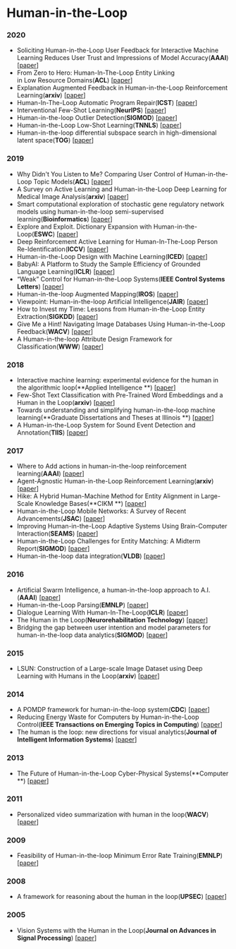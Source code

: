 # Human-in-the-Loop


### 2020

- <a name=""></a> Soliciting Human-in-the-Loop User Feedback for Interactive Machine Learning Reduces User Trust and Impressions of Model Accuracy(**AAAI**) [[paper](https://www.aaai.org/ojs/index.php/HCOMP/article/view/7464)]
- <a name=""></a> From Zero to Hero: Human-In-The-Loop Entity Linking in Low Resource Domains(**ACL**) [[paper](https://www.aclweb.org/anthology/2020.acl-main.624/)]
- <a name=""></a> Explanation Augmented Feedback in Human-in-the-Loop Reinforcement Learning(**arxiv**) [[paper](https://arxiv.org/abs/2006.14804)]
- <a name=""></a> Human-In-The-Loop Automatic Program Repair(**ICST**) [[paper](https://ieeexplore.ieee.org/abstract/document/9159083)]
- <a name=""></a> Interventional Few-Shot Learning(**NeurIPS**) [[paper](https://arxiv.org/abs/2009.13000)]
- <a name=""></a> Human-in-the-loop Outlier Detection(**SIGMOD**) [[paper](https://dl.acm.org/doi/abs/10.1145/3318464.3389772)]
- <a name=""></a> Human-in-the-Loop Low-Shot Learning(**TNNLS**) [[paper](https://ieeexplore.ieee.org/document/9171485)]
- <a name=""></a> Human-in-the-loop differential subspace search in high-dimensional latent space(**TOG**) [[paper](https://dl.acm.org/doi/abs/10.1145/3386569.3392409)]

### 2019

- <a name=""></a> Why Didn't You Listen to Me? Comparing User Control of Human-in-the-Loop Topic Models(**ACL**) [[paper](https://www.aclweb.org/anthology/P19-1637/)]
- <a name=""></a> A Survey on Active Learning and Human-in-the-Loop Deep Learning for Medical Image Analysis(**arxiv**) [[paper](https://arxiv.org/abs/1910.02923)]
- <a name=""></a> Smart computational exploration of stochastic gene regulatory network models using human-in-the-loop semi-supervised learning(**Bioinformatics**) [[paper](https://academic.oup.com/bioinformatics/article-abstract/35/24/5199/5505421)]
- <a name=""></a> Explore and Exploit. Dictionary Expansion with Human-in-the-Loop(**ESWC**) [[paper](https://link.springer.com/chapter/10.1007/978-3-030-21348-0_9)]
- <a name=""></a> Deep Reinforcement Active Learning for Human-In-The-Loop Person Re-Identification(**ICCV**) [[paper](https://ieeexplore.ieee.org/document/9010038)]
- <a name=""></a> Human-in-the-Loop Design with Machine Learning(**ICED**) [[paper](https://pdfs.semanticscholar.org/295f/6896b5cc3ef15a7e21a94eea77ac16233952.pdf)]
- <a name=""></a> BabyAI: A Platform to Study the Sample Efficiency of Grounded Language Learning(**ICLR**) [[paper](https://openreview.net/forum?id=rJeXCo0cYX&source)]
- <a name=""></a> “Weak” Control for Human-in-the-Loop Systems(**IEEE Control Systems Letters**) [[paper](https://ieeexplore.ieee.org/abstract/document/8606069)]
- <a name=""></a> Human-in-the-loop Augmented Mapping(**IROS**) [[paper](https://ieeexplore.ieee.org/abstract/document/8594494)]
- <a name=""></a> Viewpoint: Human-in-the-loop Artificial Intelligence(**JAIR**) [[paper](https://www.jair.org/index.php/jair/article/view/11345)]
- <a name=""></a> How to Invest my Time: Lessons from Human-in-the-Loop Entity Extraction(**SIGKDD**) [[paper](https://dl.acm.org/doi/abs/10.1145/3292500.3330773)]
- <a name=""></a> Give Me a Hint! Navigating Image Databases Using Human-in-the-Loop Feedback(**WACV**) [[paper](https://ieeexplore.ieee.org/abstract/document/8658962)]
- <a name=""></a> A Human-in-the-loop Attribute Design Framework for Classification(**WWW**) [[paper](https://dl.acm.org/doi/abs/10.1145/3308558.3313547)]


### 2018

- <a name=""></a> Interactive machine learning: experimental evidence for the human in the algorithmic loop(**Applied Intelligence **) [[paper](https://link.springer.com/article/10.1007/s10489-018-1361-5)]
- <a name=""></a> Few-Shot Text Classification with Pre-Trained Word Embeddings and a Human in the Loop(**arxiv**) [[paper](https://arxiv.org/abs/1804.02063)]
- <a name=""></a> Towards understanding and simplifying human-in-the-loop machine learning(**Graduate Dissertations and Theses at Illinois **) [[paper](http://hdl.handle.net/2142/101231)]
- <a name=""></a> A Human-in-the-Loop System for Sound Event Detection and Annotation(**TIIS**) [[paper](https://dl.acm.org/doi/abs/10.1145/3214366)]

### 2017


- <a name=""></a> Where to Add actions in human-in-the-loop reinforcement learning(**AAAI**) [[paper](https://dl.acm.org/doi/abs/10.5555/3298483.3298574)]
- <a name=""></a> Agent-Agnostic Human-in-the-Loop Reinforcement Learning(**arxiv**) [[paper](https://arxiv.org/abs/1701.04079)]
- <a name=""></a> Hike: A Hybrid Human-Machine Method for Entity Alignment in Large-Scale Knowledge Bases(**CIKM **) [[paper](https://dl.acm.org/doi/abs/10.1145/3132847.3132912?casa_token=Il40r6uZspcAAAAA:pRVowd-AP1qyW7ubo1xTyFAD7r_ewqFHz2ZcTsu9BIEznQ2cESiozbd6R92gr-fEm5NQWfkd40TS_mw)]
- <a name=""></a> Human-in-the-Loop Mobile Networks: A Survey of Recent Advancements(**JSAC**) [[paper](https://ieeexplore.ieee.org/abstract/document/7911263)]
- <a name=""></a> Improving Human-in-the-Loop Adaptive Systems Using Brain-Computer Interaction(**SEAMS**) [[paper](https://ieeexplore.ieee.org/abstract/document/7968144)]
- <a name=""></a> Human-in-the-Loop Challenges for Entity Matching: A Midterm Report(**SIGMOD**) [[paper](https://dl.acm.org/doi/abs/10.1145/3077257.3077268?casa_token=bMSGHixJBJwAAAAA:FGu1JdCVepXHNbdlBeQfP2BvHXi2-6x-FWKAPvP8PbvcmKxZ2jER-5E6mobhEg5HFZqHDbEiS01SNh8)]
- <a name=""></a> Human-in-the-loop data integration(**VLDB**) [[paper](https://dl.acm.org/doi/abs/10.14778/3137765.3137833?casa_token=Z6rVqtyJm4sAAAAA:Wi9GJTfVsJeKnFb30xZ9Wv7rOGF5Q8c3Not6TN8E_QzClWajEee_Y2wLfliSSpc2B5h-02ph1AE6)]



### 2016

- <a name=""></a> Artificial Swarm Intelligence, a human-in-the-loop approach to A.I.(**AAAI**) [[paper](https://dl.acm.org/doi/abs/10.5555/3016387.3016604)]
- <a name=""></a> Human-in-the-Loop Parsing(**EMNLP**) [[paper](https://www.aclweb.org/anthology/D16-1258)]
- <a name=""></a> Dialogue Learning With Human-In-The-Loop(**ICLR**) [[paper](https://openreview.net/forum?id=HJgXCV9xx)]
- <a name=""></a> The Human in the Loop(**Neurorehabilitation Technology**) [[paper](https://link.springer.com/chapter/10.1007/978-3-319-28603-7_9)]
- <a name=""></a> Bridging the gap between user intention and model parameters for human-in-the-loop data analytics(**SIGMOD**) [[paper](https://dl.acm.org/doi/abs/10.1145/2939502.2939505)]


### 2015

- <a name=""></a> LSUN: Construction of a Large-scale Image Dataset using Deep Learning with Humans in the Loop(**arxiv**) [[paper](https://arxiv.org/abs/1506.03365)]


### 2014

- <a name=""></a> A POMDP framework for human-in-the-loop system(**CDC**) [[paper](https://ieeexplore.ieee.org/abstract/document/7040333)]
- <a name=""></a> Reducing Energy Waste for Computers by Human-in-the-Loop Control(**IEEE Transactions on Emerging Topics in Computing**) [[paper](https://ieeexplore.ieee.org/abstract/document/6595133)]
- <a name=""></a> The human is the loop: new directions for visual analytics(**Journal of Intelligent Information Systems**) [[paper](https://link.springer.com/article/10.1007%2Fs10844-014-0304-9)]


### 2013


- <a name=""></a> The Future of Human-in-the-Loop Cyber-Physical Systems(**Computer **) [[paper](https://ieeexplore.ieee.org/abstract/document/6419714)]

### 2011

- <a name=""></a> Personalized video summarization with human in the loop(**WACV**) [[paper](https://ieeexplore.ieee.org/abstract/document/5711483)]


### 2009
- <a name=""></a> Feasibility of Human-in-the-loop Minimum Error Rate Training(**EMNLP**) [[paper](https://dl.acm.org/doi/abs/10.5555/1699510.1699518)]


### 2008
- <a name=""></a> A framework for reasoning about the human in the loop(**UPSEC**) [[paper](https://dl.acm.org/doi/10.5555/1387649.1387650)]



### 2005
- <a name=""></a> Vision Systems with the Human in the Loop(**Journal on Advances in Signal Processing**) [[paper](https://link.springer.com/article/10.1155/ASP.2005.2375)]
